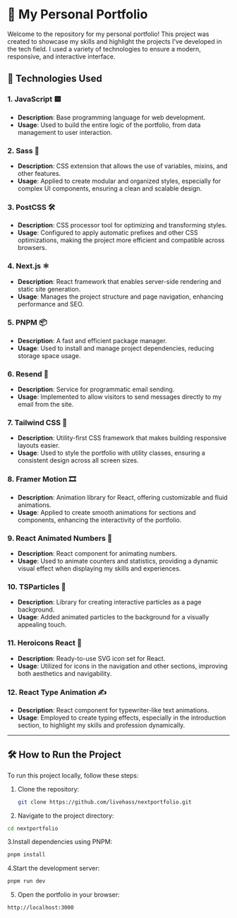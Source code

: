 # 📁 My Personal Portfolio

Welcome to the repository for my personal portfolio! This project was created to showcase my skills and highlight the projects I've developed in the tech field. I used a variety of technologies to ensure a modern, responsive, and interactive interface.

## 🚀 Technologies Used

### 1. JavaScript 🟨

- **Description**: Base programming language for web development.
- **Usage**: Used to build the entire logic of the portfolio, from data management to user interaction.

### 2. Sass 🎨

- **Description**: CSS extension that allows the use of variables, mixins, and other features.
- **Usage**: Applied to create modular and organized styles, especially for complex UI components, ensuring a clean and scalable design.

### 3. PostCSS 🛠️

- **Description**: CSS processor tool for optimizing and transforming styles.
- **Usage**: Configured to apply automatic prefixes and other CSS optimizations, making the project more efficient and compatible across browsers.

### 4. Next.js ⚛️

- **Description**: React framework that enables server-side rendering and static site generation.
- **Usage**: Manages the project structure and page navigation, enhancing performance and SEO.

### 5. PNPM 📦

- **Description**: A fast and efficient package manager.
- **Usage**: Used to install and manage project dependencies, reducing storage space usage.

### 6. Resend 📧

- **Description**: Service for programmatic email sending.
- **Usage**: Implemented to allow visitors to send messages directly to my email from the site.

### 7. Tailwind CSS 💨

- **Description**: Utility-first CSS framework that makes building responsive layouts easier.
- **Usage**: Used to style the portfolio with utility classes, ensuring a consistent design across all screen sizes.

### 8. Framer Motion 🎞️

- **Description**: Animation library for React, offering customizable and fluid animations.
- **Usage**: Applied to create smooth animations for sections and components, enhancing the interactivity of the portfolio.

### 9. React Animated Numbers 🔢

- **Description**: React component for animating numbers.
- **Usage**: Used to animate counters and statistics, providing a dynamic visual effect when displaying my skills and experiences.

### 10. TSParticles 🎇

- **Description**: Library for creating interactive particles as a page background.
- **Usage**: Added animated particles to the background for a visually appealing touch.

### 11. Heroicons React 🔹

- **Description**: Ready-to-use SVG icon set for React.
- **Usage**: Utilized for icons in the navigation and other sections, improving both aesthetics and navigability.

### 12. React Type Animation ✍️

- **Description**: React component for typewriter-like text animations.
- **Usage**: Employed to create typing effects, especially in the introduction section, to highlight my skills and profession dynamically.

---

## 🛠️ How to Run the Project

To run this project locally, follow these steps:

1. Clone the repository:

   ```bash
   git clone https://github.com/livehass/nextportfolio.git

   ```

2. Navigate to the project directory:

```bash
cd nextportfolio
```

3.Install dependencies using PNPM:

```bash
pnpm install
```

4.Start the development server:

```bash
pnpm run dev

```

5. Open the portfolio in your browser:

```arduino
http://localhost:3000

```
